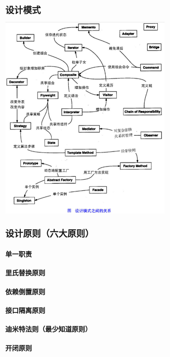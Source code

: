 
<!-- @import "[TOC]" {cmd="toc" depthFrom=1 depthTo=6 orderedList=false} -->

# 设计模式
![设计模式之间的关系](images/1.jpg)

# 设计原则（六大原则）

## 单一职责

## 里氏替换原则

## 依赖倒置原则

## 接口隔离原则

## 迪米特法则（最少知道原则）

## 开闭原则
